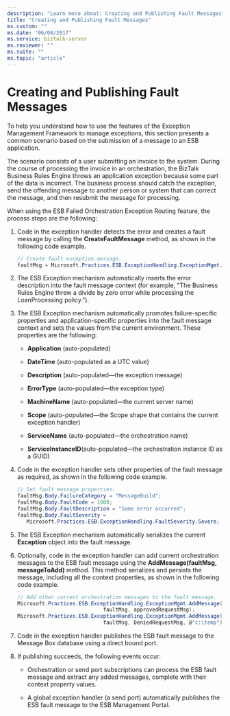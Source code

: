 ```yaml
---
description: "Learn more about: Creating and Publishing Fault Messages"
title: "Creating and Publishing Fault Messages"
ms.custom: ""
ms.date: "06/08/2017"
ms.service: biztalk-server
ms.reviewer: ""
ms.suite: ""
ms.topic: "article"
---
```

# Creating and Publishing Fault Messages
To help you understand how to use the features of the Exception Management Framework to manage exceptions, this section presents a common scenario based on the submission of a message to an ESB application.  
  
 The scenario consists of a user submitting an invoice to the system. During the course of processing the invoice in an orchestration, the BizTalk Business Rules Engine throws an application exception because some part of the data is incorrect. The business process should catch the exception, send the offending message to another person or system that can correct the message, and then resubmit the message for processing.  
  
 When using the ESB Failed Orchestration Exception Routing feature, the process steps are the following:  
  
1.  Code in the exception handler detects the error and creates a fault message by calling the **CreateFaultMessage** method, as shown in the following code example.  
  
    ```csharp  
    // Create fault exception message.  
    faultMsg = Microsoft.Practices.ESB.ExceptionHandling.ExceptionMgmt.CreateFaultMessage();  
    ```  
  
2.  The ESB Exception mechanism automatically inserts the error description into the fault message context (for example, "The Business Rules Engine threw a divide by zero error while processing the LoanProcessing policy.").  
  
3.  The ESB Exception mechanism automatically promotes failure-specific properties and application-specific properties into the fault message context and sets the values from the current environment. These properties are the following:  
  
    -   **Application** (auto-populated)  
  
    -   **DateTime** (auto-populated as a UTC value)  
  
    -   **Description** (auto-populated—the exception message)  
  
    -   **ErrorType** (auto-populated—the exception type)  
  
    -   **MachineName** (auto-populated—the current server name)  
  
    -   **Scope** (auto-populated—the Scope shape that contains the current exception handler)  
  
    -   **ServiceName** (auto-populated—the orchestration name)  
  
    -   **ServiceInstanceID**(auto-populated—the orchestration instance ID as a GUID)  
  
4.  Code in the exception handler sets other properties of the fault message as required, as shown in the following code example.  
  
    ```csharp  
    // Set fault message properties.  
    faultMsg.Body.FailureCategory = "MessageBuild";  
    faultMsg.Body.FaultCode = 1000;  
    faultMsg.Body.FaultDescription = "Some error occurred";  
    faultMsg.Body.FaultSeverity =  
       Microsoft.Practices.ESB.ExceptionHandling.FaultSeverity.Severe;  
    ```  
  
5.  The ESB Exception mechanism automatically serializes the current **Exception** object into the fault message.  
  
6.  Optionally, code in the exception handler can add current orchestration messages to the ESB fault message using the **AddMessage(faultMsg, messageToAdd)** method. This method serializes and persists the message, including all the context properties, as shown in the following code example.  
  
    ```csharp  
    // Add other current orchestration messages to the fault message.  
    Microsoft.Practices.ESB.ExceptionHandling.ExceptionMgmt.AddMessage(  
                                faultMsg, approvedRequestMsg);  
    Microsoft.Practices.ESB.ExceptionHandling.ExceptionMgmt.AddMessage(  
                                faultMsg, DeniedRequestMsg, @"c:\temp");  
    ```  
  
7.  Code in the exception handler publishes the ESB fault message to the Message Box database using a direct bound port.  
  
8.  If publishing succeeds, the following events occur:  
  
    -   Orchestration or send port subscriptions can process the ESB fault message and extract any added messages, complete with their context property values.  
  
    -   A global exception handler (a send port) automatically publishes the ESB fault message to the ESB Management Portal.

